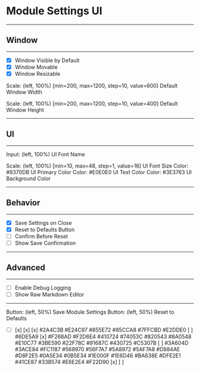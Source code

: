# Module Settings UI
---

## Window
---
- [x] Window Visible by Default
- [x] Window Movable
- [x] Window Resizable

Scale: (left, 100%) [min=200, max=1200, step=10, value=600] Default Window Width

Scale: (left, 100%) [min=200, max=1200, step=10, value=400] Default Window Height

---

## UI
---
Input: (left, 100%) UI Font Name



Scale: (left, 100%) [min=10, max=48, step=1, value=16] UI Font Size
Color: #9370DB UI Primary Color
Color: #E0E0E0 UI Text Color
Color: #3E3763 UI Background Color

---

## Behavior
---
- [x] Save Settings on Close
- [x] Reset to Defaults Button
- [ ] Confirm Before Reset
- [ ] Show Save Confirmation

---

## Advanced
---
- [ ] Enable Debug Logging
- [ ] Show Raw Markdown Editor

---

Button: (left, 50%) Save Module Settings
Button: (left, 50%) Reset to Defaults
- [ ] [x] [x] [x] #2A4C3B #E24C97 #855E72 #85CCA8 #7FFCBD #E2DDE0 [ ] #6DE5A9 [x] #F268AD #F2D6E4 #410724 #74053C #820543 #8A0548 #E10C77 #3BE590 #22F78C #91687C #430725 #C5307B [ ] #3A604D #3ACE84 #FC1187 #568970 #56F7A7 #5A8972 #5AF7A8 #D884AE #D8F2E5 #0A5E34 #0B5E34 #1E000F #1E6D46 #BA638E #DFE2E1 #41CE87 #33B574 #E6E2E4 #F22D90 [x] [ ] 